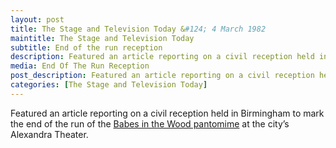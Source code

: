 ```yaml
---
layout: post
title: The Stage and Television Today &#124; 4 March 1982
maintitle: The Stage and Television Today
subtitle: End of the run reception
description: Featured an article reporting on a civil reception held in Birmingham to mark the end of the run of the Babes in the Wood pantomime at the city’s Alexandra Theater.
media: End Of The Run Reception
post_description: Featured an article reporting on a civil reception held in Birmingham to mark the end of the run of the Babes in the Wood pantomime at the city’s Alexandra Theater.
categories: [The Stage and Television Today]
---
```


Featured an article reporting on a civil reception held in Birmingham to mark the end of the run of the [Babes in the Wood pantomime](/theatre/alexandra%20theatre/1981/12/23/babes-in-the-wood-pantomime.html) at the city’s Alexandra Theater.

<!--
<figure class="fig1">
<figcaption>
<h3 id="front-cover">Front Cover</h3>
</figcaption>
<a href="/assets/images/the-stage-and-television-today/1979-02-22-the-stage-and-television-today-front-cover.jpg"><img src="/assets/images/the-stage-and-television-today/1979-02-22-the-stage-and-television-today-front-cover.jpg" class="full-width zoom-in"></a>
</figure>

<figure class="fig2">
<figcaption>
<h3 id="page-5">page 5</h3>
</figcaption>
<a href="/assets/images/the-stage-and-television-today/1979-02-22-the-stage-and-television-today-page-5.jpg"><img src="/assets/images/the-stage-and-television-today/1979-02-22-the-stage-and-television-today-page-5.jpg" class="full-width zoom-in"></a>
</figure>

{: .clear}

<figure class="fig1">
<figcaption>
<h3 id="page-5-cropped">page 5 cropped</h3>
</figcaption>
<a href="/assets/images/the-stage-and-television-today/1979-02-22-the-stage-and-television-today-page-5-cropped.jpg"><img src="/assets/images/the-stage-and-television-today/1979-02-22-the-stage-and-television-today-page-5-cropped.jpg" class="full-width zoom-in"></a>
</figure>

<br />{: .clear}

<style>
.fig1 {float:left; width:49%;}

.fig2 {float:right; width:49%;}

figcaption {float:left; width:100%;}

@media only screen and (max-width: 700px) {
.fig1, .fig2 {float:left; width:100%;}
figcaption {float:left; width:100%; margin-bottom: 10px;}
}
</style>
-->

